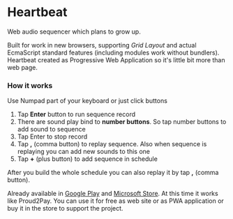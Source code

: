 # Heartbeat
Web audio sequencer which plans to grow up.

Built for work in new browsers, supporting *Grid Layout* and actual EcmaScript standard features (including modules work without bundlers).  
Heartbeat created as Progressive Web Application so it's little bit more than web page.

### How it works
Use Numpad part of your keyboard or just click buttons
 
1. Tap **Enter** button to run sequence record
2. There are sound play bind to **number buttons**. So tap number buttons to add sound to sequence
3. Tap Enter to stop record
4. Tap **,** (comma button) to replay sequence. Also when sequence is replaying you can add new sounds to this one
5. Tap **+** (plus button) to add sequence in schedule

After you build the whole schedule you can also replay it by tap **,** (comma button).

Already available in [Google Play](https://play.google.com/store/apps/details?id=com.sounds.heartbeat) and [Microsoft Store](https://www.microsoft.com/en-us/p/heartbeat-sounds/9pp3zdtsflrx).
At this time it works like Proud2Pay. You can use it for free as web site or as PWA application or buy it in the store to support the project.
